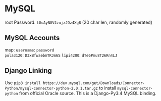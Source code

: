 # MySQL

root Password: `tGuAyN8V4zujzJOz4Xg8` (20 char len, randomly generated)

MySQL Accounts
---------------
map: `username`: `password`  
`pola3120`: `D3xBfwaebmTRJm6S`
`lipi4200`: `dTe6Pmu8T26Rn4LJ`

Django Linking
---------------
Use `pip3 install https://dev.mysql.com/get/Downloads/Connector-Python/mysql-connector-python-2.0.1.tar.gz` to install `mysql-connector-python` from official Oracle source. This is a Django-Py3.4 MySQL binding.
